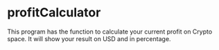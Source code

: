 # profitCalculator
This program has the function to calculate your current profit on Crypto space. 
It will show your result on USD and in percentage.
